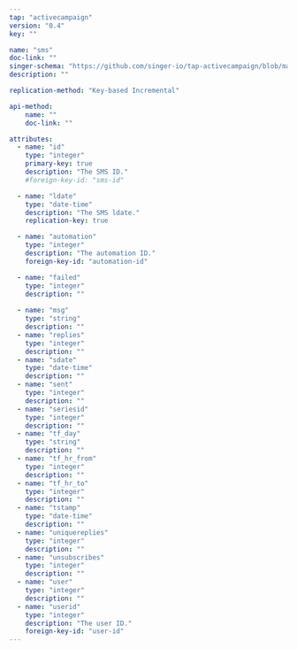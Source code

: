 ```yaml
---
tap: "activecampaign"
version: "0.4"
key: ""

name: "sms"
doc-link: ""
singer-schema: "https://github.com/singer-io/tap-activecampaign/blob/master/tap_activecampaign/schemas/sms.json"
description: ""

replication-method: "Key-based Incremental"

api-method:
    name: ""
    doc-link: ""

attributes:
  - name: "id"
    type: "integer"
    primary-key: true
    description: "The SMS ID."
    #foreign-key-id: "sms-id"

  - name: "ldate"
    type: "date-time"
    description: "The SMS ldate."
    replication-key: true

  - name: "automation"
    type: "integer"
    description: "The automation ID."
    foreign-key-id: "automation-id"

  - name: "failed"
    type: "integer"
    description: ""
  
  - name: "msg"
    type: "string"
    description: ""
  - name: "replies"
    type: "integer"
    description: ""
  - name: "sdate"
    type: "date-time"
    description: ""
  - name: "sent"
    type: "integer"
    description: ""
  - name: "seriesid"
    type: "integer"
    description: ""
  - name: "tf_day"
    type: "string"
    description: ""
  - name: "tf_hr_from"
    type: "integer"
    description: ""
  - name: "tf_hr_to"
    type: "integer"
    description: ""
  - name: "tstamp"
    type: "date-time"
    description: ""
  - name: "uniquereplies"
    type: "integer"
    description: ""
  - name: "unsubscribes"
    type: "integer"
    description: ""
  - name: "user"
    type: "integer"
    description: ""
  - name: "userid"
    type: "integer"
    description: "The user ID."
    foreign-key-id: "user-id"
---
```

